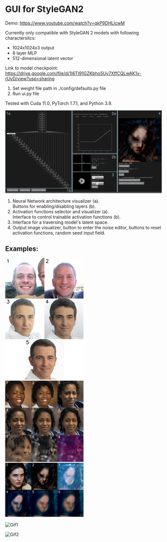 <h1>GUI for StyleGAN2</h1>

Demo: https://www.youtube.com/watch?v=qkP9DHLicwM

Currently only compatible with StyleGAN 2 models with following charactersitcs:
- 1024x1024x3 output
- 8 layer MLP
- 512-dimensional latent vector 

Link to model checkpoint: https://drive.google.com/file/d/1I6TI91GZKbho5Uy7XffCQLwAK1v-rUvD/view?usp=sharing

1. Set weight file path in ./config/defaults.py file
2. Run ui.py file

Tested with Cuda 11.0, PyTorch 1.7.1, and Python 3.9.

![UI Image](https://github.com/locsor/generativeControlUI/blob/master/images/UI.png?raw=true)

1. Neural Network architecture visualizer (a).<br>Buttons for enabling/disabling layers (b).
2. Activation functions selector and visualizer (a).<br>Interface to control trainable activation functions (b).
3. Interface for a traversing model's latent space.
4. Output image visualizer, button to enter the noise editor, buttons to reset activation functions, random seed input field. 

<h2>Examples:</h2>

<img src="https://github.com/locsor/generativeControlUI/blob/master/images/out1.png" width="50%" height="50%">
<img src="https://github.com/locsor/generativeControlUI/blob/master/images/out3.png" width="50%" height="50%">
<img src="https://github.com/locsor/generativeControlUI/blob/master/images/out4.png" width="50%" height="50%">

![Gif1](https://github.com/locsor/generativeControlUI/blob/master/images/gif_1.gif)

![Gif2](https://github.com/locsor/generativeControlUI/blob/master/images/gif_2.gif)


